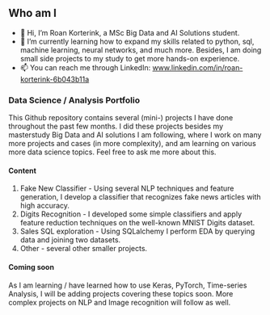 ## Who am I

- 👋 Hi, I’m Roan Korterink, a MSc Big Data and AI Solutions student.
- 🌱 I’m currently learning how to expand my skills related to python, sql, machine learning, neural networks, and much more. Besides, I am doing small side projects to my study to get more hands-on experience.
- 📫 You can reach me through LinkedIn: www.linkedin.com/in/roan-korterink-6b043b11a

### Data Science / Analysis Portfolio
This Github repository contains several (mini-) projects I have done throughout the past few months. I did these projects besides my masterstudy Big Data and AI solutions I am following, where I work on many more projects and cases (in more complexity), and am learning on various more data science topics. Feel free to ask me more about this.

#### Content
1. Fake New Classifier - Using several NLP techniques and feature generation, I develop a classifier that recognizes fake news articles with high accuracy.
3. Digits Recognition - I developed some simple classifiers and apply feature reduction techniques on the well-known MNIST Digits dataset.
4. Sales SQL exploration - Using SQLalchemy I perform EDA by querying data and joining two datasets.
5. Other - several other smaller projects.

#### Coming soon
As I am learning / have learned how to use Keras, PyTorch, Time-series Analysis, I will be adding projects covering these topics soon. More complex projects on NLP and Image recognition will follow as well.

<!---
Roan-k/Roan-k is a ✨ special ✨ repository because its `README.md` (this file) appears on your GitHub profile.
You can click the Preview link to take a look at your changes.
--->
